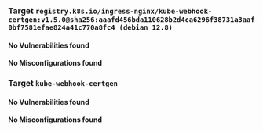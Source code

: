 
<h3>Target <code>registry.k8s.io/ingress-nginx/kube-webhook-certgen:v1.5.0@sha256:aaafd456bda110628b2d4ca6296f38731a3aaf0bf7581efae824a41c770a8fc4 (debian 12.8)</code></h3>
<h4>No Vulnerabilities found</h4>
<h4>No Misconfigurations found</h4>
<h3>Target <code>kube-webhook-certgen</code></h3>
<h4>No Vulnerabilities found</h4>
<h4>No Misconfigurations found</h4>
